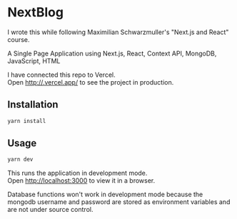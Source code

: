 # NextBlog

I wrote this while following Maximilian Schwarzmuller's "Next.js and React" course.

A Single Page Application using Next.js, React, Context API, MongoDB, JavaScript, HTML

I have connected this repo to Vercel.  
Open <http://.vercel.app/> to see the project in production.

## Installation

```sh
yarn install
```

## Usage

```sh
yarn dev
```

This runs the application in development mode.  
Open [http://localhost:3000](http://localhost:3000) to view it in a browser.

Database functions won't work in development mode because the mongodb username and password are stored as environment variables and are not under source control.
